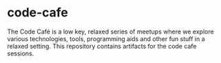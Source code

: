 # code-cafe
The Code Café is a low key, relaxed series of meetups where we explore various technologies, tools, programming aids and other fun stuff in a relaxed setting. This repository contains artifacts for the code cafe sessions.
